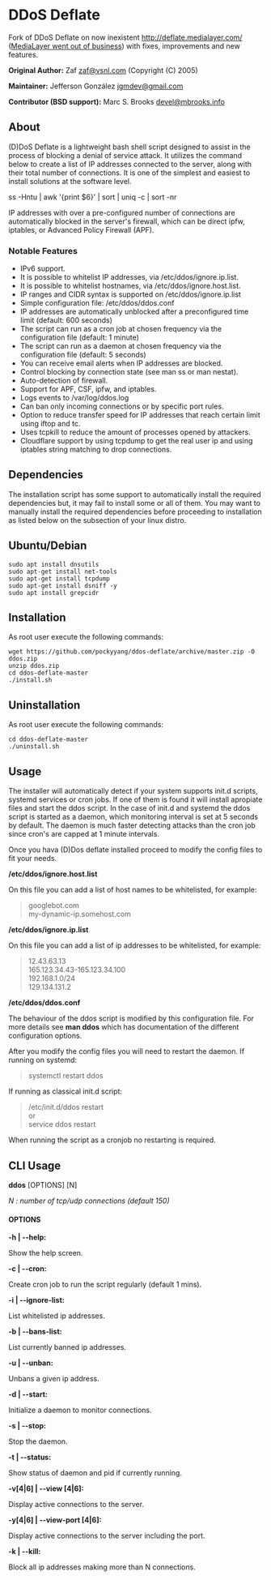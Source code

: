 # DDoS Deflate
Fork of DDoS Deflate on now inexistent http://deflate.medialayer.com/
([MediaLayer went out of business](http://www.webhostingtalk.com/showthread.php?t=1494121&highlight=medialayer))
with fixes, improvements and new features.

**Original Author:** Zaf <zaf@vsnl.com> (Copyright (C) 2005)

**Maintainer:** Jefferson González <jgmdev@gmail.com>

**Contributor (BSD support):** Marc S. Brooks <devel@mbrooks.info>

## About

(D)DoS Deflate is a lightweight bash shell script designed to assist in
the process of blocking a denial of service attack. It utilizes the
command below to create a list of IP addresses connected to the server,
along with their total number of connections. It is one of the simplest
and easiest to install solutions at the software level.

ss -Hntu | awk '{print $6}' | sort | uniq -c | sort -nr

IP addresses with over a pre-configured number of connections are
automatically blocked in the server's firewall, which can be direct
ipfw, iptables, or Advanced Policy Firewall (APF).

### Notable Features

* IPv6 support.
* It is possible to whitelist IP addresses, via /etc/ddos/ignore.ip.list.
* It is possible to whitelist hostnames, via /etc/ddos/ignore.host.list.
* IP ranges and CIDR syntax is supported on /etc/ddos/ignore.ip.list
* Simple configuration file: /etc/ddos/ddos.conf
* IP addresses are automatically unblocked after a preconfigured time limit (default: 600 seconds)
* The script can run as a cron job at chosen frequency via the configuration file (default: 1 minute)
* The script can run as a daemon at chosen frequency via the configuration file (default: 5 seconds)
* You can receive email alerts when IP addresses are blocked.
* Control blocking by connection state (see man ss or man nestat).
* Auto-detection of firewall.
* Support for APF, CSF, ipfw, and iptables.
* Logs events to /var/log/ddos.log
* Can ban only incoming connections or by specific port rules.
* Option to reduce transfer speed for IP addresses that reach certain limit using iftop and tc.
* Uses tcpkill to reduce the amount of processes opened by attackers.
* Cloudflare support by using tcpdump to get the real user ip and using iptables string matching to drop connections.

## Dependencies

The installation script has some support to automatically install the required dependencies but, it may fail to install some or all of them. You may want to manually install the required dependencies before proceeding to installation as listed below on the subsection of your linux distro.

## Ubuntu/Debian
```shell
sudo apt install dnsutils
sudo apt-get install net-tools
sudo apt-get install tcpdump
sudo apt-get install dsniff -y
sudo apt install grepcidr
```
## Installation

As root user execute the following commands:

```shell
wget https://github.com/pockyyang/ddos-deflate/archive/master.zip -O ddos.zip
unzip ddos.zip
cd ddos-deflate-master
./install.sh
```

## Uninstallation

As root user execute the following commands:

```shell
cd ddos-deflate-master
./uninstall.sh
```

## Usage

The installer will automatically detect if your system supports
init.d scripts, systemd services or cron jobs. If one of them is found
it will install apropiate files and start the ddos script. In the
case of init.d and systemd the ddos script is started as a daemon,
which monitoring interval is set at 5 seconds by default. The daemon
is much faster detecting attacks than the cron job since cron's are
capped at 1 minute intervals.

Once you hava (D)Dos deflate installed proceed to modify the config
files to fit your needs.

**/etc/ddos/ignore.host.list**

On this file you can add a list of host names to be whitelisted, for
example:

> googlebot.com <br />
> my-dynamic-ip.somehost.com

**/etc/ddos/ignore.ip.list**

On this file you can add a list of ip addresses to be whitelisted, for
example:

> 12.43.63.13 <br />
> 165.123.34.43-165.123.34.100 <br />
> 192.168.1.0/24 <br />
> 129.134.131.2

**/etc/ddos/ddos.conf**

The behaviour of the ddos script is modified by this configuration file.
For more details see **man ddos** which has documentation of the
different configuration options.

After you modify the config files you will need to restart the daemon.
If running on systemd:

> systemctl restart ddos

If running as classical init.d script:

> /etc/init.d/ddos restart <br />
> or <br />
> service ddos restart

When running the script as a cronjob no restarting is required.

## CLI Usage

**ddos** [OPTIONS] [N]

*N : number of tcp/udp  connections (default 150)*

#### OPTIONS

**-h | --help:**

   Show the help screen.

**-c | --cron:**

   Create cron job to run the script regularly (default 1 mins).

**-i | --ignore-list:**

   List whitelisted ip addresses.

**-b | --bans-list:**

   List currently banned ip addresses.

**-u | --unban:**

   Unbans a given ip address.

**-d | --start:**

   Initialize a daemon to monitor connections.

**-s | --stop:**

   Stop the daemon.

**-t | --status:**

   Show status of daemon and pid if currently running.

**-v[4|6] | --view [4|6]:**

   Display active connections to the server.

**-y[4|6] | --view-port [4|6]:**

   Display active connections to the server including the port.

**-k | --kill:**

   Block all ip addresses making more than N connections.
